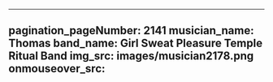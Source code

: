 ------
pagination_pageNumber: 2141
musician_name: Thomas
band_name: Girl Sweat Pleasure Temple Ritual Band
img_src: images/musician2178.png
onmouseover_src: 
------
